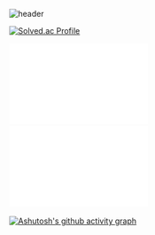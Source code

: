 ![header](https://capsule-render.vercel.app/api?type=waving&color=auto&height=120&animation=fadeIn&section=header&text=Hello!%20I'm%20y0c0y%20🌟&fontSize=60&fontAlign=52)

[![Solved.ac Profile](http://mazassumnida.wtf/api/v2/generate_badge?boj=kkjsn1234)](https://solved.ac/kkjsn1234/)

<a href="s">
  <img src="https://raw.githubusercontent.com/y0c0y/github-stats-transparent/output/generated/overview.svg" width="49.7%" />
</a>

<a href="s">
  <img src="https://raw.githubusercontent.com/y0c0y/github-stats-transparent/output/generated/languages.svg" width="49.7%" />
</a>

[![Ashutosh's github activity graph](https://github-readme-activity-graph.vercel.app/graph?username=y0c0y&theme=react)](https://github.com/ashutosh00710/github-readme-activity-graph)

